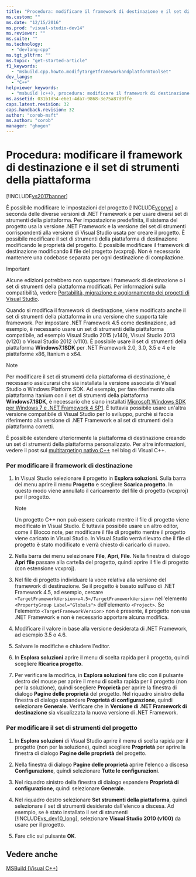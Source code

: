 ```yaml
---
title: "Procedura: modificare il framework di destinazione e il set di strumenti della piattaforma | Microsoft Docs"
ms.custom: ""
ms.date: "12/15/2016"
ms.prod: "visual-studio-dev14"
ms.reviewer: ""
ms.suite: ""
ms.technology: 
  - "devlang-cpp"
ms.tgt_pltfrm: ""
ms.topic: "get-started-article"
f1_keywords: 
  - "msbuild.cpp.howto.modifytargetframeworkandplatformtoolset"
dev_langs: 
  - "C++"
helpviewer_keywords: 
  - "msbuild (c++), procedura: modificare il framework di destinazione e il set di strumenti della piattaforma"
ms.assetid: 031b1d54-e6e1-4da7-9868-3e75a87d9ffe
caps.latest.revision: 32
caps.handback.revision: 32
author: "corob-msft"
ms.author: "corob"
manager: "ghogen"
---
```

# Procedura: modificare il framework di destinazione e il set di strumenti della piattaforma
[!INCLUDE[vs2017banner](../assembler/inline/includes/vs2017banner.md)]

È possibile modificare le impostazioni del progetto [!INCLUDE[vcprvc](../build/includes/vcprvc_md.md)] a seconda delle diverse versioni di .NET Framework e per usare diversi set di strumenti della piattaforma. Per impostazione predefinita, il sistema del progetto usa la versione .NET Framework e la versione del set di strumenti corrispondenti alla versione di Visual Studio usata per creare il progetto. È possibile modificare il set di strumenti della piattaforma di destinazione modificando le proprietà del progetto. È possibile modificare il framework di destinazione modificando il file del progetto \(vcxproj\). Non è necessario mantenere una codebase separata per ogni destinazione di compilazione.  
  
> [!IMPORTANT]
>  Alcune edizioni potrebbero non supportare i framework di destinazione o i set di strumenti della piattaforma modificati. Per informazioni sulla compatibilità, vedere [Portabilità, migrazione e aggiornamento dei progetti di Visual Studio](../Topic/Porting,%20Migrating,%20and%20Upgrading%20Visual%20Studio%20Projects.md).  
  
 Quando si modifica il framework di destinazione, viene modificato anche il set di strumenti della piattaforma in una versione che supporta tale framework. Per impostare .NET Framework 4.5 come destinazione, ad esempio, è necessario usare un set di strumenti della piattaforma compatibile, ad esempio Visual Studio 2015 \(v140\), Visual Studio 2013 \(v120\) o Visual Studio 2012 \(v110\). È possibile usare il set di strumenti della piattaforma **Windows7.1SDK** per .NET Framework 2.0, 3.0, 3.5 e 4 e le piattaforme x86, Itanium e x64.  
  
> [!NOTE]
>  Per modificare il set di strumenti della piattaforma di destinazione, è necessario assicurarsi che sia installata la versione associata di Visual Studio o Windows Platform SDK. Ad esempio, per fare riferimento alla piattaforma Itanium con il set di strumenti della piattaforma **Windows7.1SDK**, è necessario che siano installati [Microsoft Windows SDK per Windows 7 e .NET Framework 4 SP1](http://www.microsoft.com/download/details.aspx?id=8279). È tuttavia possibile usare un'altra versione compatibile di Visual Studio per lo sviluppo, purché si faccia riferimento alla versione di .NET Framework e al set di strumenti della piattaforma corretti.  
  
 È possibile estendere ulteriormente la piattaforma di destinazione creando un set di strumenti della piattaforma personalizzato. Per altre informazioni, vedere il post sul [multitargeting nativo C\+\+](http://go.microsoft.com/fwlink/?LinkId=196619) nel blog di Visual C\+\+.  
  
### Per modificare il framework di destinazione  
  
1.  In Visual Studio selezionare il progetto in **Esplora soluzioni**. Sulla barra dei menu aprire il menu **Progetto** e scegliere **Scarica progetto**. In questo modo viene annullato il caricamento del file di progetto \(vcxproj\) per il progetto.  
  
    > [!NOTE]
    >  Un progetto C\+\+ non può essere caricato mentre il file di progetto viene modificato in Visual Studio. È tuttavia possibile usare un altro editor, come il Blocco note, per modificare il file di progetto mentre il progetto viene caricato in Visual Studio. In Visual Studio verrà rilevato che il file di progetto è stato modificato e verrà chiesto di caricarlo di nuovo.  
  
2.  Nella barra dei menu selezionare **File**, **Apri**, **File**. Nella finestra di dialogo **Apri file** passare alla cartella del progetto, quindi aprire il file di progetto \(con estensione vcxproj\).  
  
3.  Nel file di progetto individuare la voce relativa alla versione del framework di destinazione. Se il progetto è basato sull'uso di .NET Framework 4.5, ad esempio, cercare `<TargetFrameworkVersion>v4.5</TargetFrameworkVersion>` nell'elemento `<PropertyGroup Label="Globals">` dell'elemento `<Project>`. Se l'elemento `<TargetFrameworkVersion>` non è presente, il progetto non usa .NET Framework e non è necessario apportare alcuna modifica.  
  
4.  Modificare il valore in base alla versione desiderata di .NET Framework, ad esempio 3.5 o 4.6.  
  
5.  Salvare le modifiche e chiudere l'editor.  
  
6.  In **Esplora soluzioni** aprire il menu di scelta rapida per il progetto, quindi scegliere **Ricarica progetto**.  
  
7.  Per verificare la modifica, in **Esplora soluzioni** fare clic con il pulsante destro del mouse per aprire il menu di scelta rapida per il progetto \(non per la soluzione\), quindi scegliere **Proprietà** per aprire la finestra di dialogo **Pagine delle proprietà** del progetto. Nel riquadro sinistro della finestra di dialogo espandere **Proprietà di configurazione**, quindi selezionare **Generale**. Verificare che in **Versione di .NET Framework di destinazione** sia visualizzata la nuova versione di .NET Framework.  
  
### Per modificare il set di strumenti del progetto  
  
1.  In **Esplora soluzioni** di Visual Studio aprire il menu di scelta rapida per il progetto \(non per la soluzione\), quindi scegliere **Proprietà** per aprire la finestra di dialogo **Pagine delle proprietà** del progetto.  
  
2.  Nella finestra di dialogo **Pagine delle proprietà** aprire l'elenco a discesa **Configurazione**, quindi selezionare **Tutte le configurazioni**.  
  
3.  Nel riquadro sinistro della finestra di dialogo espandere **Proprietà di configurazione**, quindi selezionare **Generale**.  
  
4.  Nel riquadro destro selezionare **Set strumenti della piattaforma**, quindi selezionare il set di strumenti desiderato dall'elenco a discesa. Ad esempio, se è stato installato il set di strumenti [!INCLUDE[vs_dev10_long](../build/includes/vs_dev10_long_md.md)], selezionare **Visual Studio 2010 \(v100\)** da usare per il progetto.  
  
5.  Fare clic sul pulsante **OK**.  
  
## Vedere anche  
 [MSBuild \(Visual C\+\+\)](../build/msbuild-visual-cpp.md)